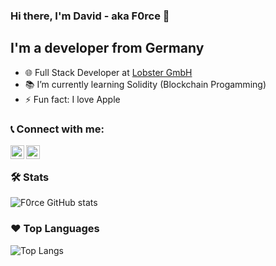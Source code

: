### Hi there, I'm David - aka F0rce 👋

## I'm a developer from Germany
- 🌐 Full Stack Developer at [Lobster GmbH][lobster]
- 📚 I’m currently learning Solidity (Blockchain Progamming)
- ⚡️ Fun fact: I love Apple


### 📞 Connect with me:

[<img align="left" alt="F0rce | LinkedIn" width="22px" src="https://cdn.jsdelivr.net/npm/simple-icons@3.11.0/icons/linkedin.svg" />][linkedin]
[<img align="left" alt="F0rce | E-Mail" width="22px" src="https://cdn.jsdelivr.net/npm/simple-icons@3.4.0/icons/mail-dot-ru.svg" />][email]
<br>


### 🛠 Stats
![F0rce GitHub stats](https://github-readme-stats.vercel.app/api?username=f0rce&count_private=true&show_icons=true&theme=algolia&cache_seconds=1800&include_all_commits=true)


### ❤ Top Languages 
![Top Langs](https://github-readme-stats.vercel.app/api/top-langs/?username=f0rce&layout=compact&cache_seconds=1800)


[linkedin]: https://linkedin.com/in/daviddodlek
[email]: mailto:david@dodlek.com
[lobster]: https://www.lobster-world.com/
